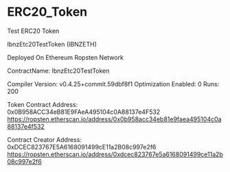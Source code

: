 # ERC20_Token
Test ERC20 Token 

IbnzEtc20TestToken (IBNZETH)

Deployed On Ethereum Ropsten Network

ContractName:
IbnzEtc20TestToken

Compiler Version: v0.4.25+commit.59dbf8f1
Optimization Enabled: 0
Runs: 200

Token Contract Address:
0x0B958ACC34eB81E9FAeA495104c0A88137e4F532
https://ropsten.etherscan.io/address/0x0b958acc34eb81e9faea495104c0a88137e4f532

Contract Creator Address:
0xDCEC823767E5A6168091499cE11a2B08c997e2f6 
https://ropsten.etherscan.io/address/0xdcec823767e5a6168091499ce11a2b08c997e2f6
